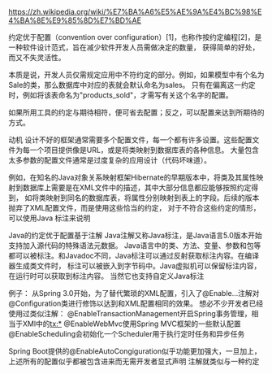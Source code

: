 https://zh.wikipedia.org/wiki/%E7%BA%A6%E5%AE%9A%E4%BC%98%E4%BA%8E%E9%85%8D%E7%BD%AE

约定优于配置（convention over configuration）[1]，也称作按约定编程[2]，是一种软件设计范式，旨在减少软件开发人员需做决定的数量，
   获得简单的好处，而又不失灵活性。

本质是说，开发人员仅需规定应用中不符约定的部分。例如，如果模型中有个名为Sale的类，那么数据库中对应的表就会默认命名为sales。
  只有在偏离这一约定时，例如将该表命名为"products_sold"，才需写有关这个名字的配置。

如果所用工具的约定与期待相符，便可省去配置；反之，可以配置来达到所期待的方式。

动机
设计不好的框架通常需要多个配置文件，每一个都有许多设置。这些配置文件为每一个项目提供像是URL，或是将类映射到数据库表的各种信息。
  大量包含太多参数的配置文件通常是过度复杂的应用设计（代码坏味道）。

例如，在知名的Java对象关系映射框架Hibernate的早期版本中，将类及其属性映射到数据库上需要是在XML文件中的描述，其中大部分信息都应能够按照约定得到，
  如将类映射到同名的数据库表，将属性分别映射到表上的字段。后续的版本抛弃了XML配置文件，而是使用这些恰当的约定，
  对于不符合这些约定的情形，可以使用Java 标注来说明


Java的约定优于配置基于注解
Java注解又称Java标注，是Java语言5.0版本开始支持加入源代码的特殊语法元数据。
Java语言中的类、方法、变量、参数和包等都可以被标注。和Javadoc不同，Java标注可以通过反射获取标注内容。在编译器生成类文件时，
  标注可以被嵌入到字节码中。Java虚拟机可以保留标注内容，在运行时可以获取到标注内容。 当然它也支持自定义Java标注

例子：
从Spring 3.0开始，为了替代繁琐的XML配置，引入了@Enable...注解对@Configuration类进行修饰以达到和XML配置相同的效果。
  想必不少开发者已经使用过类似注解：
@EnableTransactionManagement开启Spring事务管理，相当于XMl中的<tx:*>
@EnableWebMvc使用Spring MVC框架的一些默认配置
@EnableScheduling会初始化一个Scheduler用于执行定时任务和异步任务

Spring Boot提供的@EnableAutoCongiguration似乎功能更加强大，一旦加上，上述所有的配置似乎都被包含进来而无需开发者显式声明
注解就类似与一种约定